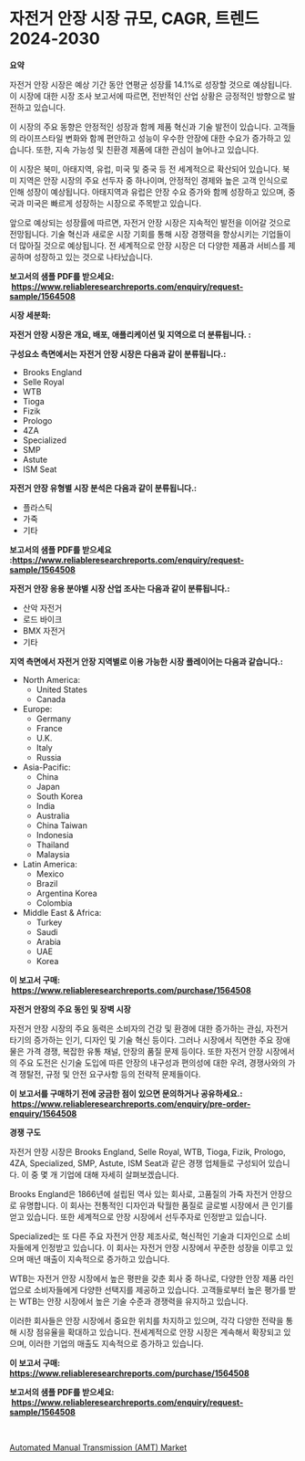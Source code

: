 <p><h1>자전거 안장 시장 규모, CAGR, 트렌드 2024-2030</h1></p><p><strong>요약</strong></p>
<p><p>자전거 안장 시장은 예상 기간 동안 연평균 성장률 14.1%로 성장할 것으로 예상됩니다. 이 시장에 대한 시장 조사 보고서에 따르면, 전반적인 산업 상황은 긍정적인 방향으로 발전하고 있습니다.</p><p>이 시장의 주요 동향은 안정적인 성장과 함께 제품 혁신과 기술 발전이 있습니다. 고객들의 라이프스타일 변화와 함께 편안하고 성능이 우수한 안장에 대한 수요가 증가하고 있습니다. 또한, 지속 가능성 및 친환경 제품에 대한 관심이 늘어나고 있습니다.</p><p>이 시장은 북미, 아태지역, 유럽, 미국 및 중국 등 전 세계적으로 확산되어 있습니다. 북미 지역은 안장 시장의 주요 선두자 중 하나이며, 안정적인 경제와 높은 고객 인식으로 인해 성장이 예상됩니다. 아태지역과 유럽은 안장 수요 증가와 함께 성장하고 있으며, 중국과 미국은 빠르게 성장하는 시장으로 주목받고 있습니다.</p><p>앞으로 예상되는 성장률에 따르면, 자전거 안장 시장은 지속적인 발전을 이어갈 것으로 전망됩니다. 기술 혁신과 새로운 시장 기회를 통해 시장 경쟁력을 향상시키는 기업들이 더 많아질 것으로 예상됩니다. 전 세계적으로 안장 시장은 더 다양한 제품과 서비스를 제공하며 성장하고 있는 것으로 나타났습니다.</p></p>
<p><strong>보고서의 샘플 PDF를 받으세요: &nbsp;<a href="https://www.reliableresearchreports.com/enquiry/request-sample/1564508">https://www.reliableresearchreports.com/enquiry/request-sample/1564508</a></strong></p>
<p><strong>시장 세분화:</strong></p>
<p><strong> 자전거 안장 시장은 개요, 배포, 애플리케이션 및 지역으로 더 분류됩니다. :</strong></p>
<p><strong>구성요소 측면에서는 자전거 안장 시장은 다음과 같이 분류됩니다.:</strong></p>
<p><ul><li>Brooks England</li><li>Selle Royal</li><li>WTB</li><li>Tioga</li><li>Fizik</li><li>Prologo</li><li>4ZA</li><li>Specialized</li><li>SMP</li><li>Astute</li><li>ISM Seat</li></ul></p>
<p><strong> 자전거 안장 유형별 시장 분석은 다음과 같이 분류됩니다.:</strong></p>
<p><ul><li>플라스틱</li><li>가죽</li><li>기타</li></ul></p>
<p><strong>보고서의 샘플 PDF를 받으세요 :<a href="https://www.reliableresearchreports.com/enquiry/request-sample/1564508">https://www.reliableresearchreports.com/enquiry/request-sample/1564508</a></strong></p>
<p><strong> 자전거 안장 응용 분야별 시장 산업 조사는 다음과 같이 분류됩니다.:</strong></p>
<p><ul><li>산악 자전거</li><li>로드 바이크</li><li>BMX 자전거</li><li>기타</li></ul></p>
<p><strong>지역 측면에서 자전거 안장 지역별로 이용 가능한 시장 플레이어는 다음과 같습니다.:</strong></p>
<p><ul>
    <li>
        North America:
        <ul>
            <li>United States</li>
            <li>Canada</li>
        </ul>
    </li>
    <li>
        Europe:
        <ul>
            <li>Germany</li>
            <li>France</li>
            <li>U.K.</li>
            <li>Italy</li>
            <li>Russia</li>
        </ul>
    </li>
    <li>
        Asia-Pacific:
        <ul>
            <li>China</li>
            <li>Japan</li>
            <li>South Korea</li>
            <li>India</li>
            <li>Australia</li>
            <li>China Taiwan</li>
            <li>Indonesia</li>
            <li>Thailand</li>
            <li>Malaysia</li>
        </ul>
    </li>
    <li>
        Latin America:
        <ul>
            <li>Mexico</li>
            <li>Brazil</li>
            <li>Argentina Korea</li>
            <li>Colombia</li>
        </ul>
    </li>
    <li>
        Middle East & Africa:
        <ul>
            <li>Turkey</li>
            <li>Saudi</li>
            <li>Arabia</li>
            <li>UAE</li>
            <li>Korea</li>
        </ul>
    </li>
    </ul></p>
<p><strong>이 보고서 구매: &nbsp;<a href="https://www.reliableresearchreports.com/purchase/1564508">https://www.reliableresearchreports.com/purchase/1564508</a></strong></p>
<p><strong>자전거 안장의 주요 동인 및 장벽 시장</strong></p>
<p><p>자전거 안장 시장의 주요 동력은 소비자의 건강 및 환경에 대한 증가하는 관심, 자전거 타기의 증가하는 인기, 디자인 및 기술 혁신 등이다. 그러나 시장에서 직면한 주요 장애물은 가격 경쟁, 복잡한 유통 채널, 안장의 품질 문제 등이다. 또한 자전거 안장 시장에서의 주요 도전은 신기술 도입에 따른 안장의 내구성과 편의성에 대한 우려, 경쟁사와의 가격 쟁탈전, 규정 및 안전 요구사항 등의 전략적 문제들이다.</p></p>
<p><strong>이 보고서를 구매하기 전에 궁금한 점이 있으면 문의하거나 공유하세요.: &nbsp;<a href="https://www.reliableresearchreports.com/enquiry/pre-order-enquiry/1564508">https://www.reliableresearchreports.com/enquiry/pre-order-enquiry/1564508</a></strong></p>
<p><strong>경쟁 구도</strong></p>
<p><p>자전거 안장 시장은 Brooks England, Selle Royal, WTB, Tioga, Fizik, Prologo, 4ZA, Specialized, SMP, Astute, ISM Seat과 같은 경쟁 업체들로 구성되어 있습니다. 이 중 몇 개 기업에 대해 자세히 살펴보겠습니다.</p><p>Brooks England은 1866년에 설립된 역사 있는 회사로, 고품질의 가죽 자전거 안장으로 유명합니다. 이 회사는 전통적인 디자인과 탁월한 품질로 글로벌 시장에서 큰 인기를 얻고 있습니다. 또한 세계적으로 안장 시장에서 선두주자로 인정받고 있습니다.</p><p>Specialized는 또 다른 주요 자전거 안장 제조사로, 혁신적인 기술과 디자인으로 소비자들에게 인정받고 있습니다. 이 회사는 자전거 안장 시장에서 꾸준한 성장을 이루고 있으며 매년 매출이 지속적으로 증가하고 있습니다.</p><p>WTB는 자전거 안장 시장에서 높은 평판을 갖춘 회사 중 하나로, 다양한 안장 제품 라인업으로 소비자들에게 다양한 선택지를 제공하고 있습니다. 고객들로부터 높은 평가를 받는 WTB는 안장 시장에서 높은 기술 수준과 경쟁력을 유지하고 있습니다.</p><p>이러한 회사들은 안장 시장에서 중요한 위치를 차지하고 있으며, 각각 다양한 전략을 통해 시장 점유율을 확대하고 있습니다. 전세계적으로 안장 시장은 계속해서 확장되고 있으며, 이러한 기업의 매출도 지속적으로 증가하고 있습니다.</p></p>
<p><strong>이 보고서 구매: &nbsp; <a href="https://www.reliableresearchreports.com/purchase/1564508">https://www.reliableresearchreports.com/purchase/1564508</a></strong></p>
<p><strong>보고서의 샘플 PDF를 받으세요: &nbsp;<a href="https://www.reliableresearchreports.com/enquiry/request-sample/1564508">https://www.reliableresearchreports.com/enquiry/request-sample/1564508</a></strong><strong></strong></p>
<p>&nbsp;</p>
<p><p><a href="https://fearless-okapi-6c8.notion.site/Automated-Manual-Transmission-AMT-Market-Provides-a-Comprehensive-Analysis-Including-a-Macro-Overv-7bbec03149f0473fbecdbb54eeb12eb9">Automated Manual Transmission (AMT) Market</a></p></p>